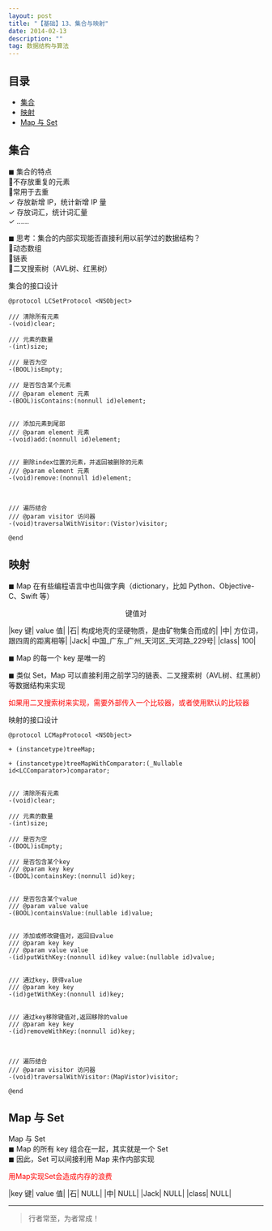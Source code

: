 ```yaml
---
layout: post
title: "【基础】13、集合与映射"
date: 2014-02-13
description: ""
tag: 数据结构与算法
---
```







## 目录

* [集合](#content1)
* [映射](#content2)
* [Map 与 Set](#content3)





<!-- ************************************************ -->
## <a id="content1"></a>集合


◼ 集合的特点   
不存放重复的元素    
常用于去重    
✓ 存放新增 IP，统计新增 IP 量    
✓ 存放词汇，统计词汇量     
✓ ......       


◼ 思考：集合的内部实现能否直接利用以前学过的数据结构？    
动态数组      
链表      
二叉搜索树（AVL树、红黑树）      

集合的接口设计

```
@protocol LCSetProtocol <NSObject>

/// 清除所有元素
-(void)clear;

/// 元素的数量
-(int)size;

/// 是否为空
-(BOOL)isEmpty;

/// 是否包含某个元素
/// @param element 元素
-(BOOL)isContains:(nonnull id)element;


/// 添加元素到尾部
/// @param element 元素
-(void)add:(nonnull id)element;


/// 删除index位置的元素，并返回被删除的元素
/// @param element 元素
-(void)remove:(nonnull id)element;



/// 遍历结合
/// @param visitor 访问器
-(void)traversalWithVisitor:(Vistor)visitor;

@end
```

<!-- ************************************************ -->
## <a id="content2"></a>映射

◼ Map 在有些编程语言中也叫做字典（dictionary，比如 Python、Objective-C、Swift 等）

<center>键值对</center>

|key 键| value 值|
|石| 构成地壳的坚硬物质，是由矿物集合而成的|
|中| 方位词，跟四周的距离相等|
|Jack| 中国_广东_广州_天河区_天河路_229号|
|class| 100|

◼ Map 的每一个 key 是唯一的

◼ 类似 Set，Map 可以直接利用之前学习的链表、二叉搜索树（AVL树、红黑树）等数据结构来实现

<span style="color:red">如果用二叉搜索树来实现，需要外部传入一个比较器，或者使用默认的比较器</span>

映射的接口设计

```
@protocol LCMapProtocol <NSObject>

+ (instancetype)treeMap;

+ (instancetype)treeMapWithComparator:(_Nullable id<LCComparator>)comparator;


/// 清除所有元素
-(void)clear;

/// 元素的数量
-(int)size;

/// 是否为空
-(BOOL)isEmpty;

/// 是否包含某个key
/// @param key key
-(BOOL)containsKey:(nonnull id)key;


/// 是否包含某个value
/// @param value value
-(BOOL)containsValue:(nullable id)value;


/// 添加或修改键值对，返回旧value
/// @param key key
/// @param value value
-(id)putWithKey:(nonnull id)key value:(nullable id)value;


/// 通过key，获得value
/// @param key key
-(id)getWithKey:(nonnull id)key;


/// 通过key移除键值对,返回移除的value
/// @param key key
-(id)removeWithKey:(nonnull id)key;



/// 遍历结合
/// @param visitor 访问器
-(void)traversalWithVisitor:(MapVistor)visitor;

@end

```

<!-- ************************************************ -->
## <a id="content3"></a>Map 与 Set


Map 与 Set      
◼ Map 的所有 key 组合在一起，其实就是一个 Set       
◼ 因此，Set 可以间接利用 Map 来作内部实现       

<span style="color:red">用Map实现Set会造成内存的浪费<span>

|key 键| value 值|
|石| NULL|
|中| NULL|
|Jack| NULL|
|class| NULL|


----------
>  行者常至，为者常成！


